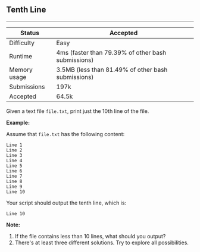 ## Tenth Line
---------
| Status | Accepted |
| --- | --- |
| Difficulty | Easy |
| Runtime | 4ms (faster than 79.39% of other bash submissions) |
| Memory usage | 3.5MB (less than 81.49% of other bash submissions) |
| Submissions | 197k |
| Accepted | 64.5k |

Given a text file `file.txt`, print just the 10th line of the file.

**Example:**

Assume that `file.txt` has the following content:
```
Line 1
Line 2
Line 3
Line 4
Line 5
Line 6
Line 7
Line 8
Line 9
Line 10
```

Your script should output the tenth line, which is:
```
Line 10
```

**Note:**
1. If the file contains less than 10 lines, what should you output?
2. There's at least three different solutions. Try to explore all possibilities.
